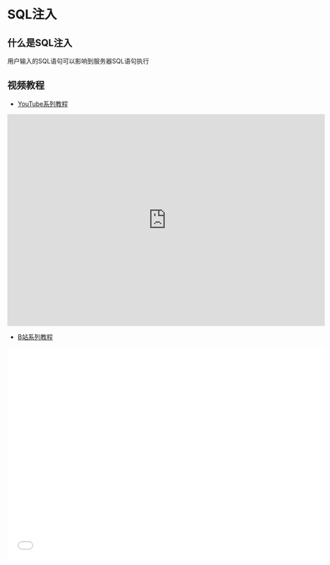 # SQL注入

## 什么是SQL注入
用户输入的SQL语句可以影响到服务器SQL语句执行

<DocsAD/>

## 视频教程
* [YouTube系列教程](https://www.youtube.com/watch?v=sPwGrH1VvcY&list=PLgZqc0esdeS_evzqBds170TAd3qXwVzcI)
<iframe width="720px" height="480px" src="https://www.youtube.com/embed/sPwGrH1VvcY" title="YouTube video player" frameborder="0" allow="accelerometer; autoplay; clipboard-write; encrypted-media; gyroscope; picture-in-picture" allowfullscreen></iframe>

* [B站系列教程](https://www.bilibili.com/medialist/play/282616786?from=space&business=space_collection&business_id=10673&desc=0)
<iframe src="//player.bilibili.com/player.html?aid=631594148&bvid=BV1Ab4y1k7e7&cid=365712649&page=1"  frameborder="no"  allowfullscreen="true" style="width:720px;height:480px"> 
</iframe>